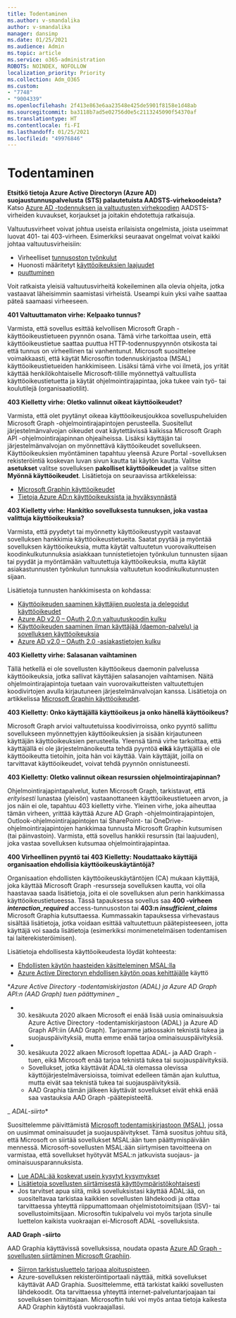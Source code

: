```yaml
---
title: Todentaminen
ms.author: v-smandalika
author: v-smandalika
manager: dansimp
ms.date: 01/25/2021
ms.audience: Admin
ms.topic: article
ms.service: o365-administration
ROBOTS: NOINDEX, NOFOLLOW
localization_priority: Priority
ms.collection: Adm_O365
ms.custom:
- "7748"
- "9004339"
ms.openlocfilehash: 2f413e863e6aa23548e425de5901f8158e1d48ab
ms.sourcegitcommit: ba3118b7ad5e02756d0e5c2113245090f54370af
ms.translationtype: HT
ms.contentlocale: fi-FI
ms.lasthandoff: 01/25/2021
ms.locfileid: "49976846"
---
```

# <a name="authentication-issues"></a>Todentaminen

**Etsitkö tietoja Azure Active Directoryn (Azure AD) suojaustunnuspalvelusta (STS) palautetuista AADSTS-virhekoodeista?** Katso [Azure AD -todennuksen ja valtuutusten virhekoodien](https://docs.microsoft.com/azure/active-directory/develop/reference-aadsts-error-codes) AADSTS-virheiden kuvaukset, korjaukset ja joitakin ehdotettuja ratkaisuja.

Valtuutusvirheet voivat johtua useista erilaisista ongelmista, joista useimmat luovat 401- tai 403-virheen. Esimerkiksi seuraavat ongelmat voivat kaikki johtaa valtuutusvirheisiin:

- Virheelliset [tunnusoston työnkulut](https://docs.microsoft.com/azure/active-directory/develop/authentication-vs-authorization) 
- Huonosti määritetyt [käyttöoikeuksien laajuudet](https://docs.microsoft.com/azure/active-directory/develop/v2-permissions-and-consent) 
- [puuttuminen](https://docs.microsoft.com/azure/active-directory/develop/howto-convert-app-to-be-multi-tenant#understanding-user-and-admin-consent)

Voit ratkaista yleisiä valtuutusvirheitä kokeileminen alla olevia ohjeita, jotka vastaavat läheisimmin saamistasi virheistä. Useampi kuin yksi vaihe saattaa päteä saamaasi virheeseen.

**401 Valtuuttamaton virhe: Kelpaako tunnus?**

Varmista, että sovellus esittää kelvollisen Microsoft Graph -käyttöoikeustietueen pyynnön osana. Tämä virhe tarkoittaa usein, että käyttöoikeustietue saattaa puuttua HTTP-todennuspyynnön otsikosta tai että tunnus on virheellinen tai vanhentunut. Microsoft suosittelee voimakkaasti, että käytät Microsoftin todennuskirjastoa (MSAL) käyttöoikeustietueiden hankkimiseen. Lisäksi tämä virhe voi ilmetä, jos yrität käyttää henkilökohtaiselle Microsoft-tilille myönnettyä valtuullista käyttöoikeustietuetta ja käytät ohjelmointirajapintaa, joka tukee vain työ- tai koulutilejä (organisaatiotilit).

**403 Kielletty virhe: Oletko valinnut oikeat käyttöoikeudet?**

Varmista, että olet pyytänyt oikeaa käyttöoikeusjoukkoa sovelluspuheluiden Microsoft Graph -ohjelmointirajapintojen perusteella. Suositellut järjestelmänvalvojan oikeudet ovat käytettävissä kaikissa Microsoft Graph API -ohjelmointirajapinnan ohjeaiheissa. Lisäksi käyttäjän tai järjestelmänvalvojan on myönnettävä käyttöoikeudet sovellukseen. Käyttöoikeuksien myöntäminen tapahtuu yleensä Azure Portal -sovelluksen rekisteröintiä koskevan luvan sivun kautta tai käytön kautta. Valitse **asetukset** valitse sovelluksen **pakolliset käyttöoikeudet** ja valitse sitten **Myönnä käyttöoikeudet**. Lisätietoja on seuraavissa artikkeleissa:

- [Microsoft Graphin käyttöoikeudet](https://docs.microsoft.com/graph/permissions-reference) 
- [Tietoja Azure AD:n käyttöoikeuksista ja hyväksynnästä](https://docs.microsoft.com/azure/active-directory/develop/v2-permissions-and-consent)

**403 Kielletty virhe: Hankitko sovelluksesta tunnuksen, joka vastaa valittuja käyttöoikeuksia?**

Varmista, että pyydetyt tai myönnetty käyttöoikeustyypit vastaavat sovelluksen hankkimia käyttöoikeustietueita. Saatat pyytää ja myöntää sovelluksen käyttöoikeuksia, mutta käytät valtuutetun vuorovaikutteisen koodinkulkutunnuksia asiakkaan tunnistetietojen työnkulun tunnusten sijaan tai pyydät ja myöntämään valtuutettuja käyttöoikeuksia, mutta käytät asiakastunnusten työnkulun tunnuksia valtuutetun koodinkulkutunnusten sijaan.

Lisätietoja tunnusten hankkimisesta on kohdassa:

- [Käyttöoikeuden saaminen käyttäjien puolesta ja delegoidut käyttöoikeudet](https://docs.microsoft.com/graph/auth-v2-user) 
- [Azure AD v2.0 – OAuth 2.0:n valtuutuskoodin kulku](https://docs.microsoft.com/azure/active-directory/develop/v2-oauth2-auth-code-flow) 
- [Käyttöoikeuden saaminen ilman käyttäjää (daemon-palvelu) ja sovelluksen käyttöoikeuksia](https://docs.microsoft.com/graph/auth-v2-service) 
- [Azure AD v2.0 – OAuth 2.0 -asiakastietojen kulku](https://docs.microsoft.com/azure/active-directory/develop/v2-oauth2-client-creds-grant-flow)

**403 Kielletty virhe: Salasanan vaihtaminen**

Tällä hetkellä ei ole sovellusten käyttöoikeus daemonin palvelussa käyttöoikeuksia, jotka sallivat käyttäjien salasanojen vaihtamisen. Näitä ohjelmointirajapintoja tuetaan vain vuorovaikutteisten valtuutettujen koodivirtojen avulla kirjautuneen järjestelmänvalvojan kanssa. Lisätietoja on artikkelissa [Microsoft Graphin käyttöoikeudet](https://docs.microsoft.com/graph/permissions-reference).

**403 Kielletty: Onko käyttäjällä käyttöoikeus ja onko hänellä käyttöoikeus?**

Microsoft Graph arvioi valtuutetuissa koodivirroissa, onko pyyntö sallittu sovellukseen myönnettyjen käyttöoikeuksien ja sisään kirjautuneen käyttäjän käyttöoikeuksien perusteella. Yleensä tämä virhe tarkoittaa, että käyttäjällä ei ole järjestelmänoikeutta tehdä pyyntöä **eikä** käyttäjällä ei ole käyttöoikeutta tietoihin, joita hän voi käyttää. Vain käyttäjät, joilla on tarvittavat käyttöoikeudet, voivat tehdä pyynnön onnistuneesti.

**403 Kielletty: Oletko valinnut oikean resurssien ohjelmointirajapinnan?**

Ohjelmointirajapintapalvelut, kuten Microsoft Graph, tarkistavat, että *erityisesti* lunastaa (yleisön) vastaanottaneen käyttöoikeustietueen arvon, ja jos näin ei ole, tapahtuu 403 kielletty virhe. Yleinen virhe, joka aiheuttaa tämän virheen, yrittää käyttää Azure AD Graph -ohjelmointirajapintojen, Outlook-ohjelmointirajapintojen tai SharePoint- tai OneDrive-ohjelmointirajapintojen hankkimaa tunnusta Microsoft Graphin kutsumisen (tai päinvastoin). Varmista, että sovellus hankkii resurssin (tai laajuuden), joka vastaa sovelluksen kutsumaa ohjelmointirajapintaa.

**400 Virheellinen pyyntö tai 403 Kielletty: Noudattaako käyttäjä organisaation ehdollisia käyttöoikeuskäytäntöjä?**

Organisaation ehdollisten käyttöoikeuskäytäntöjen (CA) mukaan käyttäjä, joka käyttää Microsoft Graph -resursseja sovelluksen kautta, voi olla haastavaa saada lisätietoja, joita ei ole sovelluksen alun perin hankkimassa käyttöoikeustietueessa. Tässä tapauksessa sovellus saa **400 -virheen *interaction_required*** access-tunnusoston tai **403:n *insufficient_claims*** Microsoft Graphia kutsuttaessa. Kummassakin tapauksessa virhevastaus sisältää lisätietoja, jotka voidaan esittää valtuutettuun päätepisteeseen, jotta käyttäjä voi saada lisätietoja (esimerkiksi monimenetelmäisen todentamisen tai laiterekisteröimisen).

Lisätietoja ehdollisesta käyttöoikeudesta löydät kohteesta:

- [Ehdollisten käytön haasteiden käsitteleminen MSAL:lla](https://docs.microsoft.com/azure/active-directory/develop/msal-error-handling-dotnet#conditional-access-and-claims-challenges) 
- [Azure Active Directoryn ehdollisen käytön opas kehittäjälle](https://docs.microsoft.com/azure/active-directory/develop/v2-conditional-access-dev-guide) käyttö

**_Azure Active Directory -todentamiskirjaston (ADAL) ja Azure AD Graph API:n (AAD Graph) tuen päättyminen_* _

- 30. kesäkuuta 2020 alkaen Microsoft ei enää lisää uusia ominaisuuksia Azure Active Directory -todentamiskirjastoon (ADAL) ja Azure AD Graph API:iin (AAD Graph). Tarjoamme jatkossakin teknistä tukea ja suojauspäivityksiä, mutta emme enää tarjoa ominaisuuspäivityksiä.
- 30. kesäkuuta 2022 alkaen Microsoft lopettaa ADAL- ja AAD Graph -tuen, eikä Microsoft enää tarjoa teknistä tukea tai suojauspäivityksiä.
    - Sovellukset, jotka käyttävät ADAL:tä olemassa olevissa käyttöjärjestelmäversioissa, toimivat edelleen tämän ajan kuluttua, mutta eivät saa teknistä tukea tai suojauspäivityksiä.
    - AAD Graphia tämän jälkeen käyttävät sovellukset eivät ehkä enää saa vastauksia AAD Graph -päätepisteeltä.

_ *ADAL-siirto**

Suosittelemme päivittämistä [Microsoft todentamiskirjastoon (MSAL)](https://docs.microsoft.com/azure/active-directory/develop/v2-overview), jossa on uusimmat ominaisuudet ja suojauspäivitykset. Tämä suositus johtuu sitä, että Microsoft on siirtää sovellukset MSAL:ään tuen päättymispäivään mennessä. Microsoft-sovellusten MSAL:ään siirtymisen tavoitteena on varmistaa, että sovellukset hyötyvät MSAL:n jatkuvista suojaus- ja ominaisuusparannuksista.

- [Lue ADAL:ää koskevat usein kysytyt kysymykset](https://docs.microsoft.com/azure/active-directory/develop/msal-migration#frequently-asked-questions-faq) 
- [Lisätietoja sovellusten siirtämisestä käyttöympäristökohtaisesti](https://docs.microsoft.com/azure/active-directory/develop/msal-migration#frequently-asked-questions-faq) 
- Jos tarvitset apua siitä, mikä sovelluksistasi käyttää ADAL:ää, on suositeltavaa tarkistaa kaikkien sovellusten lähdekoodi ja ottaa tarvittaessa yhteyttä riippumattomaan ohjelmistotoimitsijaan (ISV)- tai sovellustoimitsijaan. Microsoftin tukipalvelu voi myös tarjota sinulle luettelon kaikista vuokraajan ei-Microsoft ADAL -sovelluksista.

**AAD Graph -siirto**

AAD Graphia käyttävissä sovelluksissa, noudata opasta [Azure AD Graph -sovellusten siirtäminen Microsoft Graphiin](https://docs.microsoft.com/graph/migrate-azure-ad-graph-planning-checklist?view=graph-rest-1.0&preserve-view=true).

- [Siirron tarkistusluettelo tarjoaa aloituspisteen](https://docs.microsoft.com/graph/migrate-azure-ad-graph-planning-checklist). 
- Azure-sovelluksen rekisteröintiportaali näyttää, mitkä sovellukset käyttävät AAD Graphia. Suosittelemme, että tarkistat kaikki sovellusten lähdekoodit. Ota tarvittaessa yhteyttä internet-palveluntarjoajaan tai sovelluksen toimittajaan. Microsoftin tuki voi myös antaa tietoja kaikesta AAD Graphin käytöstä vuokraajallasi.

 










